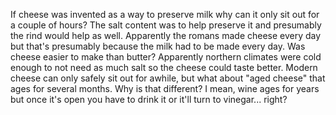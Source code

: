 If cheese was invented as a way to preserve milk why can it only sit out for a couple of hours? The salt content was to help preserve it and presumably the rind would help as well. Apparently the romans made cheese every day but that's presumably because the milk had to be made every day. Was cheese easier to make than butter? Apparently northern climates were cold enough to not need as much salt so the cheese could taste better. Modern cheese can only safely sit out for awhile, but what about "aged cheese" that ages for several months. Why is that different? I mean, wine ages for years but once it's open you have to drink it or it'll turn to vinegar... right? 
